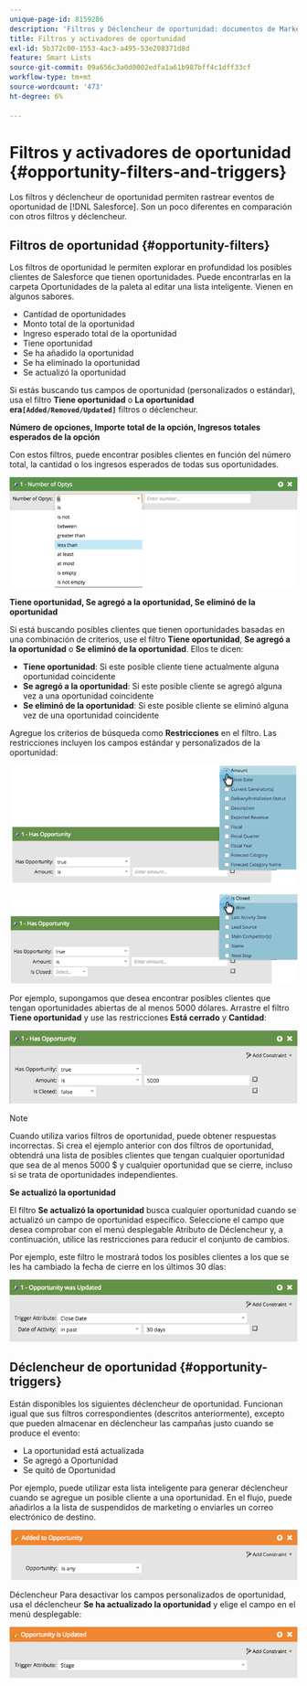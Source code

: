 ```yaml
---
unique-page-id: 8159286
description: 'Filtros y Déclencheur de oportunidad: documentos de Marketo, documentación del producto'
title: Filtros y activadores de oportunidad
exl-id: 5b372c00-1553-4ac3-a495-53e208371d8d
feature: Smart Lists
source-git-commit: 09a656c3a0d0002edfa1a61b987bff4c1dff33cf
workflow-type: tm+mt
source-wordcount: '473'
ht-degree: 6%

---
```


# Filtros y activadores de oportunidad {#opportunity-filters-and-triggers}

Los filtros y déclencheur de oportunidad permiten rastrear eventos de oportunidad de [!DNL Salesforce]. Son un poco diferentes en comparación con otros filtros y déclencheur.

## Filtros de oportunidad {#opportunity-filters}

Los filtros de oportunidad le permiten explorar en profundidad los posibles clientes de Salesforce que tienen oportunidades. Puede encontrarlas en la carpeta Oportunidades de la paleta al editar una lista inteligente. Vienen en algunos sabores.

* Cantidad de oportunidades
* Monto total de la oportunidad
* Ingreso esperado total de la oportunidad
* Tiene oportunidad
* Se ha añadido la oportunidad
* Se ha eliminado la oportunidad
* Se actualizó la oportunidad

Si estás buscando tus campos de oportunidad (personalizados o estándar), usa el filtro **Tiene oportunidad** o **La oportunidad era`[Added/Removed/Updated]`** filtros o déclencheur.

**Número de opciones, Importe total de la opción, Ingresos totales esperados de la opción**

Con estos filtros, puede encontrar posibles clientes en función del número total, la cantidad o los ingresos esperados de todas sus oportunidades.

![](assets/opportunity-filters-and-triggers-1.png)

**Tiene oportunidad, Se agregó a la oportunidad, Se eliminó de la oportunidad**

Si está buscando posibles clientes que tienen oportunidades basadas en una combinación de criterios, use el filtro **Tiene oportunidad**, **Se agregó a la oportunidad** o **Se eliminó de la oportunidad**. Ellos te dicen:

* **Tiene oportunidad**: Si este posible cliente tiene actualmente alguna oportunidad coincidente
* **Se agregó a la oportunidad**: Si este posible cliente se agregó alguna vez a una oportunidad coincidente
* **Se eliminó de la oportunidad**: Si este posible cliente se eliminó alguna vez de una oportunidad coincidente

Agregue los criterios de búsqueda como **Restricciones** en el filtro. Las restricciones incluyen los campos estándar y personalizados de la oportunidad:

![](assets/opportunity-filters-and-triggers-2.png)

![](assets/opportunity-filters-and-triggers-3.png)

Por ejemplo, supongamos que desea encontrar posibles clientes que tengan oportunidades abiertas de al menos 5000 dólares. Arrastre el filtro **Tiene oportunidad** y use las restricciones **Está cerrado** y **Cantidad**:

![](assets/opportunity-filters-and-triggers-4.png)

>[!NOTE]
>
>Cuando utiliza varios filtros de oportunidad, puede obtener respuestas incorrectas. Si crea el ejemplo anterior con dos filtros de oportunidad, obtendrá una lista de posibles clientes que tengan cualquier oportunidad que sea de al menos 5000 $ y cualquier oportunidad que se cierre, incluso si se trata de oportunidades independientes.

**Se actualizó la oportunidad**

El filtro **Se actualizó la oportunidad** busca cualquier oportunidad cuando se actualizó un campo de oportunidad específico. Seleccione el campo que desea comprobar con el menú desplegable Atributo de Déclencheur y, a continuación, utilice las restricciones para reducir el conjunto de cambios.

Por ejemplo, este filtro le mostrará todos los posibles clientes a los que se les ha cambiado la fecha de cierre en los últimos 30 días:

![](assets/opportunity-filters-and-triggers-5.png)

## Déclencheur de oportunidad {#opportunity-triggers}

Están disponibles los siguientes déclencheur de oportunidad. Funcionan igual que sus filtros correspondientes (descritos anteriormente), excepto que pueden almacenar en déclencheur las campañas justo cuando se produce el evento:

* La oportunidad está actualizada
* Se agregó a Oportunidad
* Se quitó de Oportunidad

Por ejemplo, puede utilizar esta lista inteligente para generar déclencheur cuando se agregue un posible cliente a una oportunidad. En el flujo, puede añadirlos a la lista de suspendidos de marketing o enviarles un correo electrónico de destino.

![](assets/opportunity-filters-and-triggers-6.png)

Déclencheur Para desactivar los campos personalizados de oportunidad, usa el déclencheur **Se ha actualizado la oportunidad** y elige el campo en el menú desplegable:

![](assets/opportunity-filters-and-triggers-7.png)

